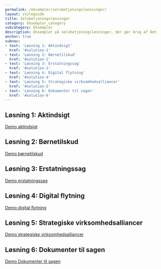 ```yaml
---
permalink: /eksempler/selvbetjeningsloesninger/
layout: styleguide
title: Selvbetjeningsløsninger
category: Eksempler_category
subcategory: Eksempler
description: Eksempler på selvbetjeningsløsninger, der gør brug af Det Fælles Designsystem
anchor: true
subnav:
- text: 'Løsning 1: Aktindsigt'
  href: '#solution-1'
- text: 'Løsning 2: Børnetilskud'
  href: '#solution-2'
- text: 'Løsning 3: Erstatningssag'
  href: '#solution-3'
- text: 'Løsning 4: Digital flytning'
  href: '#solution-4'
- text: 'Løsning 5: Strategiske virksomhedsalliancer'
  href: '#solution-5'
- text: 'Løsning 6: Dokumenter til sagen'
  href: '#solution-6'
---
```


<!-- Løsning 1: Aktindsigt -->
<h2 id="solution-1">Løsning 1: Aktindsigt</h2>
<div class="row screenshot-gallery d-none">
  <div class="col-12 col-sm-12 col-md-4 col-lg-4">
    <a href="{{ site.baseurl }}/pages/eksempler/aktindsigt/aktindsigt-1/" title="Aktindsigt, 1. side: Oplysninger om dig" class="screenshot d-block"></a>
  </div>
  <div class="col-12 col-sm-12 col-md-4 col-lg-4">
    <a href="{{ site.baseurl }}/pages/eksempler/aktindsigt/aktindsigt-2/" title="Aktindsigt, 2. side: Bekræft oplysninger" class="screenshot d-block"></a>
  </div>
  <div class="col-12 col-sm-12 col-md-4 col-lg-4">
    <a href="{{ site.baseurl }}/pages/eksempler/aktindsigt/aktindsigt-3/" title="Aktindsigt, 3. side: Kvittering" class="screenshot d-block"></a>
  </div>
</div>
<a class="button button-secondary mt-5" href="{{ site.baseurl }}/pages/eksempler/aktindsigt/aktindsigt-1/">Demo aktindsigt</a>

<!-- Løsning 2: Børnetilskud -->
<h2 id="solution-2">Løsning 2: Børnetilskud</h2>
<div class="row screenshot-gallery d-none">
  <div class="col-12 col-sm-12 col-md-4 col-lg-4 mb-4">
    <a href="{{ site.baseurl }}/pages/eksempler/boernetilskud/boernetilskud-oversigt-2/" title="Børnetilskud, 1. side: Oversigt med cards" class="screenshot d-block"></a>
  </div>
  <div class="col-12 col-sm-12 col-md-4 col-lg-4 mb-4">
    <a href="{{ site.baseurl }}/pages/eksempler/boernetilskud/boernetilskud-oversigt/" title="Børnetilskud, 2. side: Oversigt" class="screenshot d-block"></a>
  </div>
  <div class="col-12 col-sm-12 col-md-4 col-lg-4 mb-4">
    <a href="{{ site.baseurl }}/pages/eksempler/boernetilskud/boernetilskud-1/" title="Børnetilskud, 3. side: Hvilke børn søger du tilskud til?" class="screenshot d-block"></a>
  </div>
</div>
<div class="row screenshot-gallery d-none">
  <div class="col-12 col-sm-12 col-md-4 col-lg-4 mb-4">
    <a href="{{ site.baseurl }}/pages/eksempler/boernetilskud/boernetilskud-2/" title="Børnetilskud, 4. side: Hvornår blev du eller bliver du enlig?" class="screenshot d-block"></a>
  </div>
</div>
<a class="button button-secondary mt-5" href="{{ site.baseurl }}/pages/eksempler/boernetilskud/boernetilskud-oversigt-2/">Demo børnetilskud</a>

<!-- Løsning 3: Erstatningssag -->
<h2 id="solution-3">Løsning 3: Erstatningssag</h2>
<div class="row screenshot-gallery d-none">
  <div class="col-12 col-sm-12 col-md-4 col-lg-4 mb-4">
    <a href="{{ site.baseurl }}/pages/eksempler/AES-erstatningssag/aes-1/" title="Erstatningssag, side 1: Oplysninger om afsender" class="screenshot d-block"></a>
  </div>
  <div class="col-12 col-sm-12 col-md-4 col-lg-4 mb-4">
    <a href="{{ site.baseurl }}/pages/eksempler/AES-erstatningssag/aes-2/" title="Erstatningssag, side 2: Hvis AES har spørgsmål til sagen" class="screenshot d-block"></a>
  </div>
  <div class="col-12 col-sm-12 col-md-4 col-lg-4 mb-4">
    <a href="{{ site.baseurl }}/pages/eksempler/AES-erstatningssag/aes-3/" title="Erstatningssag, side 3: Oplysninger om skadelidte" class="screenshot d-block"></a>
  </div>
</div>
<div class="row mt-5 screenshot-gallery d-none">
  <div class="col-12 col-sm-12 col-md-4 col-lg-4 mb-4">
    <a href="{{ site.baseurl }}/pages/eksempler/AES-erstatningssag/aes-4/" title="Erstatningssag, side 4: Sagens natur" class="screenshot d-block"></a>
  </div>
  <div class="col-12 col-sm-12 col-md-4 col-lg-4 mb-4">
    <a href="{{ site.baseurl }}/pages/eksempler/AES-erstatningssag/aes-5/" title="Erstatningssag, side 5: Oplysninger om sagen" class="screenshot d-block"></a>
  </div>
  <div class="col-12 col-sm-12 col-md-4 col-lg-4 mb-4">
    <a href="{{ site.baseurl }}/pages/eksempler/AES-erstatningssag/aes-6/" title="Erstatningssag, side 6: Tilføj dokumentation for første undersøgelse af skaden" class="screenshot d-block"></a>
  </div>
</div>
<div class="row mt-5 screenshot-gallery d-none">
  <div class="col-12 col-sm-12 col-md-4 col-lg-4 mb-4">
    <a href="{{ site.baseurl }}/pages/eksempler/AES-erstatningssag/aes-7/" title="Erstatningssag, side 7: Tilføj dokumentation fra sagen" class="screenshot d-block"></a>
  </div>
  <div class="col-12 col-sm-12 col-md-4 col-lg-4 mb-4">
    <a href="{{ site.baseurl }}/pages/eksempler/AES-erstatningssag/aes-8/" title="Erstatningssag, side 8: Tilføj kommentarer til sagen" class="screenshot d-block"></a>
  </div>
  <div class="col-12 col-sm-12 col-md-4 col-lg-4 mb-4">
    <a href="{{ site.baseurl }}/pages/eksempler/AES-erstatningssag/aes-9/" title="Erstatningssag, side 9: Opsummering" class="screenshot d-block"></a>
  </div>
</div>
<div class="row mt-5 screenshot-gallery d-none">
  <div class="col-12 col-sm-12 col-md-4 col-lg-4 mb-4">
    <a href="{{ site.baseurl }}/pages/eksempler/AES-erstatningssag/aes-10/" title="Erstatningssag, side 10: Kvittering" class="screenshot d-block"></a>
  </div>
</div>
<a class="button button-secondary mt-5" href="{{ site.baseurl }}/pages/eksempler/AES-erstatningssag/aes-1/">Demo erstatningssag</a>

<!-- Løsning 4: Digital flytning -->
<h2 id="solution-4">Løsning 4: Digital flytning</h2>
<div class="row screenshot-gallery d-none">
  <div class="col-12 col-sm-12 col-md-4 col-lg-4 mb-4">
    <a href="{{ site.baseurl }}/pages/eksempler/digital-flytning/flytning-1/" title="Digital flytning, side 1: Oversigt" class="screenshot d-block"></a>
  </div>
  <div class="col-12 col-sm-12 col-md-4 col-lg-4 mb-4">
    <a href="{{ site.baseurl }}/pages/eksempler/digital-flytning/flytning-2/" title="Digital flytning, side 2: Personer" class="screenshot d-block"></a>
  </div>
  <div class="col-12 col-sm-12 col-md-4 col-lg-4 mb-4">
    <a href="{{ site.baseurl }}/pages/eksempler/digital-flytning/flytning-3/" title="Digital flytning, side 3: Adresse" class="screenshot d-block"></a>
  </div>
</div>
<div class="row mt-5 screenshot-gallery d-none">
  <div class="col-12 col-sm-12 col-md-4 col-lg-4 mb-4">
    <a href="{{ site.baseurl }}/pages/eksempler/digital-flytning/flytning-4/" title="Digital flytning, side 4: Logivært" class="screenshot d-block"></a>
  </div>
  <div class="col-12 col-sm-12 col-md-4 col-lg-4 mb-4">
    <a href="{{ site.baseurl }}/pages/eksempler/digital-flytning/flytning-5/" title="Digital flytning, side 5: Lægevalg" class="screenshot d-block"></a>
  </div>
</div>
<a class="button button-secondary mt-5" href="{{ site.baseurl }}/pages/eksempler/digital-flytning/flytning-1/">Demo digital flytning</a>

<!-- Løsning 5: Strategiske virksomhedsalliancer -->
<h2 id="solution-5">Løsning 5: Strategiske virksomhedsalliancer</h2>
<div class="row screenshot-gallery">
  <div class="col-12 col-sm-12 col-md-4 col-lg-4 mb-4">
    <a href="{{ site.baseurl }}/pages/eksempler/strategiske-virksomhedsalliancer/virksomhedsalliancer-1/" title="Strategiske virksomhedsalliancer, side 1: Stamdata" class="screenshot d-block"></a>
  </div>
  <div class="col-12 col-sm-12 col-md-4 col-lg-4 mb-4">
    <a href="{{ site.baseurl }}/pages/eksempler/strategiske-virksomhedsalliancer/virksomhedsalliancer-2/" title="Strategiske virksomhedsalliancer, side 2: SMV-kriterier" class="screenshot d-block"></a>
  </div>
  <div class="col-12 col-sm-12 col-md-4 col-lg-4 mb-4">
   <a href="{{ site.baseurl }}/pages/eksempler/strategiske-virksomhedsalliancer/virksomhedsalliancer-3/" title="Strategiske virksomhedsalliancer, side 3: Statsstøtte" class="screenshot d-block"></a>
  </div>
</div>
<div class="row mt-5 screenshot-gallery d-none">
  <div class="col-12 col-sm-12 col-md-4 col-lg-4 mb-4">
    <a href="{{ site.baseurl }}/pages/eksempler/strategiske-virksomhedsalliancer/virksomhedsalliancer-4/" title="Strategiske virksomhedsalliancer, side 4: Tilskud til land" class="screenshot d-block"></a>
  </div>
  <div class="col-12 col-sm-12 col-md-4 col-lg-4 mb-4">
    <a href="{{ site.baseurl }}/pages/eksempler/strategiske-virksomhedsalliancer/virksomhedsalliancer-5/" title="Strategiske virksomhedsalliancer, side 5: Opsummering" class="screenshot d-block"></a>
  </div>
  <div class="col-12 col-sm-12 col-md-4 col-lg-4 mb-4">
    <a href="{{ site.baseurl }}/pages/eksempler/strategiske-virksomhedsalliancer/virksomhedsalliancer-6/" title="Strategiske virksomhedsalliancer, side 4: Kvittering" class="screenshot d-block"></a>
  </div>
</div>
<a class="button button-secondary mt-5" href="{{ site.baseurl }}/pages/eksempler/strategiske-virksomhedsalliancer/virksomhedsalliancer-1/">Demo strategiske virksomhedsalliancer</a>


<!-- Løsning 5: Strategiske virksomhedsalliancer -->
<h2 id="solution-6">Løsning 6: Dokumenter til sagen</h2>
<div class="row screenshot-gallery d-none">
  <div class="col-12 col-sm-12 col-md-4 col-lg-4 mb-4">
    <a href="{{ site.baseurl }}/pages/eksempler/vedhaeft-fil/fil-1/" title="Dokumenter til sagen" class="screenshot d-block"></a>
  </div>
</div>
<a class="button button-secondary mt-5" href="{{ site.baseurl }}/pages/eksempler/vedhaeft-fil/fil-1/">Demo Dokumenter til sagen</a>

